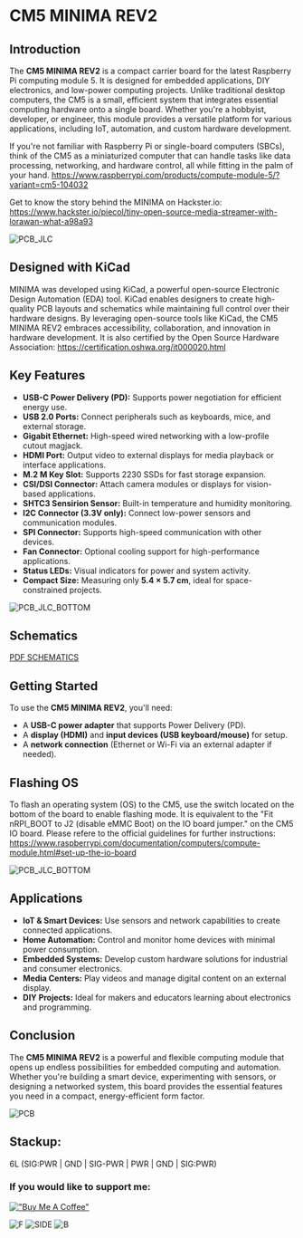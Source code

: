 # CM5 MINIMA REV2

## Introduction

The **CM5 MINIMA REV2** is a compact carrier board for the latest Raspberry Pi computing module 5.
It is designed for embedded applications, DIY electronics, and low-power computing projects. Unlike traditional desktop computers, the CM5 is a small, efficient system that integrates essential computing hardware onto a single board. Whether you're a hobbyist, developer, or engineer, this module provides a versatile platform for various applications, including IoT, automation, and custom hardware development.

If you're not familiar with Raspberry Pi or single-board computers (SBCs), think of the CM5 as a miniaturized computer that can handle tasks like data processing, networking, and hardware control, all while fitting in the palm of your hand. 
https://www.raspberrypi.com/products/compute-module-5/?variant=cm5-104032

Get to know the story behind the MINIMA on Hackster.io:
https://www.hackster.io/piecol/tiny-open-source-media-streamer-with-lorawan-what-a98a93

![PCB_JLC](https://github.com/piecol/CM5_MINIMA_REV2/blob/main/PICS/img_0338.jpg)

## Designed with KiCad

MINIMA was developed using KiCad, a powerful open-source Electronic Design Automation (EDA) tool. KiCad enables designers to create high-quality PCB layouts and schematics while maintaining full control over their hardware designs. By leveraging open-source tools like KiCad, the CM5 MINIMA REV2 embraces accessibility, collaboration, and innovation in hardware development.
It is also certified by the Open Source Hardware Association: https://certification.oshwa.org/it000020.html

## Key Features

- **USB-C Power Delivery (PD):** Supports power negotiation for efficient energy use.
- **USB 2.0 Ports:** Connect peripherals such as keyboards, mice, and external storage.
- **Gigabit Ethernet:** High-speed wired networking with a low-profile cutout magjack.
- **HDMI Port:** Output video to external displays for media playback or interface applications.
- **M.2 M Key Slot:** Supports 2230 SSDs for fast storage expansion.
- **CSI/DSI Connector:** Attach camera modules or displays for vision-based applications.
- **SHTC3 Sensirion Sensor:** Built-in temperature and humidity monitoring.
- **I2C Connector (3.3V only):** Connect low-power sensors and communication modules.
- **SPI Connector:** Supports high-speed communication with other devices.
- **Fan Connector:** Optional cooling support for high-performance applications.
- **Status LEDs:** Visual indicators for power and system activity.
- **Compact Size:** Measuring only **5.4 × 5.7 cm**, ideal for space-constrained projects.

![PCB_JLC_BOTTOM](https://github.com/piecol/CM5_MINIMA_REV2/blob/main/PICS/img_0340.jpg)

## Schematics

[PDF SCHEMATICS](https://github.com/piecol/CM5_MINIMA_REV2/blob/main/CM5_MINIMA_2.pdf)

## Getting Started

To use the **CM5 MINIMA REV2**, you'll need:

- A **USB-C power adapter** that supports Power Delivery (PD).
- A **display (HDMI)** and **input devices (USB keyboard/mouse)** for setup.
- A **network connection** (Ethernet or Wi-Fi via an external adapter if needed).

## Flashing OS

To flash an operating system (OS) to the CM5, use the switch located on the bottom of the board to enable flashing mode. It is equivalent to the "Fit nRPI_BOOT to J2 (disable eMMC Boot) on the IO board jumper." on the CM5 IO board.
Please refere to the official guidelines for further instructions:
https://www.raspberrypi.com/documentation/computers/compute-module.html#set-up-the-io-board

![PCB_JLC_BOTTOM](https://github.com/piecol/CM5_MINIMA_REV2/blob/main/PICS/1739773194746.jpeg)

## Applications

- **IoT & Smart Devices:** Use sensors and network capabilities to create connected applications.
- **Home Automation:** Control and monitor home devices with minimal power consumption.
- **Embedded Systems:** Develop custom hardware solutions for industrial and consumer electronics.
- **Media Centers:** Play videos and manage digital content on an external display.
- **DIY Projects:** Ideal for makers and educators learning about electronics and programming.

## Conclusion

The **CM5 MINIMA REV2** is a powerful and flexible computing module that opens up endless possibilities for embedded computing and automation. Whether you're building a smart device, experimenting with sensors, or designing a networked system, this board provides the essential features you need in a compact, energy-efficient form factor.

![PCB](https://github.com/piecol/CM5_MINIMA_REV2/blob/main/PICS/PCB.png)


## **Stackup**:
6L (SIG:PWR | GND | SIG-PWR | PWR | GND | SIG:PWR) 

### If you would like to support me:

[!["Buy Me A Coffee"](https://www.buymeacoffee.com/assets/img/custom_images/orange_img.png)](https://www.buymeacoffee.com/pierluigicj)


![F](https://github.com/piecol/CM5_MINIMA_REV2/blob/main/PICS/F.png)
![SIDE](https://github.com/piecol/CM5_MINIMA_REV2/blob/main/PICS/SIDE.png)
![B](https://github.com/piecol/CM5_MINIMA_REV2/blob/main/PICS/B.png)
